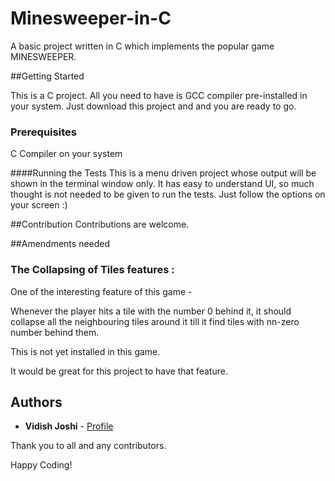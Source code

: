 # Minesweeper-in-C

A basic project written in C which implements the popular game MINESWEEPER.

##Getting Started

This is a C project. All you need to have is GCC compiler pre-installed in your system. Just download this project and and you are ready to go.

### Prerequisites
C Compiler on your system

####Running the Tests
This is a menu driven project whose output will be shown in the terminal window only. It has easy to understand UI, so much thought is not needed to be given to run the tests. Just follow the options on your screen :)

##Contribution
Contributions are welcome.

##Amendments needed
### The Collapsing of Tiles features :

One of the interesting feature of this game - 

Whenever the player hits a tile with the number 0 behind it, it should collapse all the neighbouring tiles around it till it find tiles with nn-zero number behind them.

This is not yet installed in this game. 

It would be great for this project to have that feature.

## Authors

* **Vidish Joshi** - [Profile](https://github.com/VidishJoshi)

Thank you to all and any contributors.

Happy Coding!
